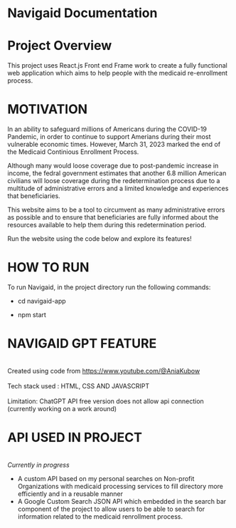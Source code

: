 # Navigaid Documentation

# Project Overview

This project uses React.js Front end Frame work to create a fully functional web application which aims to help people with the medicaid re-enrollment process.

# MOTIVATION

In an ability to safeguard millions of Americans during the COVID-19 Pandemic, in order to continue to support Amerians during their most vulnerable economic times. However, March 31, 2023 marked the end of the Medicaid Continious Enrollment Process.

Although many would loose coverage due to post-pandemic increase in income, the fedral government estimates that another 6.8 million American civilians will loose coverage during the redetermination process due to a multitude of administrative errors and a limited knowledge and experiences that beneficiaries.

This website aims to be a tool to circumvent as many administrative errors as possible and to ensure that beneficiaries are fully informed about the resources available to help them during this redetermination period.

Run the website using the code below and explore its features!

# HOW TO RUN

To run Navigaid, in the project directory run the following commands:

- cd navigaid-app 

- npm start

# NAVIGAID GPT FEATURE
<br />Created using code from https://www.youtube.com/@AniaKubow<br />
<br /> Tech stack used : HTML, CSS AND JAVASCRIPT <br />
<br /> Limitation: ChatGPT API free version does not allow api connection (currently working on a work around) <br />

# API USED IN PROJECT
<br /> *Currently in progress*<br />
- A custom API based on my personal searches on Non-profit Organizations with medicaid processing services to fill directory more efficiently and in a reusable manner<br />
- A Google Custom Search JSON API which embedded in the search bar component of the project to allow users to be able to search for information related to the medicaid renrollment process.<br />


